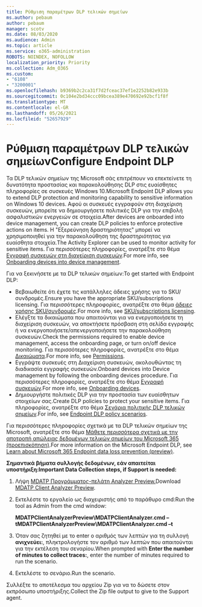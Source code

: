 ```yaml
---
title: Ρύθμιση παραμέτρων DLP τελικών σημείων
ms.author: pebaum
author: pebaum
manager: scotv
ms.date: 08/03/2020
ms.audience: Admin
ms.topic: article
ms.service: o365-administration
ROBOTS: NOINDEX, NOFOLLOW
localization_priority: Priority
ms.collection: Adm_O365
ms.custom:
- "6108"
- "3200001"
ms.openlocfilehash: b9369b2c2ca31f7d2fceac37ef1e2252b82e933b
ms.sourcegitcommit: 0c104e2bd34ccc09bcea389e470692e92bcf1f8f
ms.translationtype: MT
ms.contentlocale: el-GR
ms.lasthandoff: 05/26/2021
ms.locfileid: "52657929"
---
```

# <a name="configure-endpoint-dlp"></a><span data-ttu-id="183e3-102">Ρύθμιση παραμέτρων DLP τελικών σημείων</span><span class="sxs-lookup"><span data-stu-id="183e3-102">Configure Endpoint DLP</span></span>

<span data-ttu-id="183e3-103">Τα DLP τελικών σημείων της Microsoft σάς επιτρέπουν να επεκτείνετε τη δυνατότητα προστασίας και παρακολούθησης DLP στις ευαίσθητες πληροφορίες σε συσκευές Windows 10.</span><span class="sxs-lookup"><span data-stu-id="183e3-103">Microsoft Endpoint DLP allows you to extend DLP protection and monitoring capability to sensitive information on Windows 10 devices.</span></span> <span data-ttu-id="183e3-104">Αφού οι συσκευές εγγραφούν στη διαχείριση συσκευών, μπορείτε να δημιουργήσετε πολιτικές DLP για την επιβολή ασφαλιστικών ενεργειών σε στοιχεία.</span><span class="sxs-lookup"><span data-stu-id="183e3-104">After devices are onboarded into device management, you can create DLP policies to enforce protective actions on items.</span></span> <span data-ttu-id="183e3-105">Η "Εξερεύνηση δραστηριότητας" μπορεί να χρησιμοποιηθεί για την παρακολούθηση της δραστηριότητας για ευαίσθητα στοιχεία.</span><span class="sxs-lookup"><span data-stu-id="183e3-105">The Activity Explorer can be used to monitor activity for sensitive items.</span></span> <span data-ttu-id="183e3-106">Για περισσότερες πληροφορίες, ανατρέξτε στο θέμα [Εγγραφή συσκευών στη διαχείριση συσκευών](/microsoft-365/compliance/endpoint-dlp-getting-started#onboarding-devices-into-device-management).</span><span class="sxs-lookup"><span data-stu-id="183e3-106">For more info, see [Onboarding devices into device management](/microsoft-365/compliance/endpoint-dlp-getting-started#onboarding-devices-into-device-management).</span></span>  

<span data-ttu-id="183e3-107">Για να ξεκινήσετε με τα DLP τελικών σημείων:</span><span class="sxs-lookup"><span data-stu-id="183e3-107">To get started with Endpoint DLP:</span></span>

- <span data-ttu-id="183e3-108">Βεβαιωθείτε ότι έχετε τις κατάλληλες άδειες χρήσης για το SKU/συνδρομές.</span><span class="sxs-lookup"><span data-stu-id="183e3-108">Ensure you have the appropriate SKU/subscriptions licensing.</span></span> <span data-ttu-id="183e3-109">Για περισσότερες πληροφορίες, ανατρέξτε στο θέμα [άδειες χρήσης SKU/συνδρομές](/microsoft-365/compliance/endpoint-dlp-getting-started#skusubscriptions-licensing).</span><span class="sxs-lookup"><span data-stu-id="183e3-109">For more info, see [SKU/subscriptions licensing](/microsoft-365/compliance/endpoint-dlp-getting-started#skusubscriptions-licensing).</span></span>
- <span data-ttu-id="183e3-110">Ελέγξτε τα δικαιώματα που απαιτούνται για να ενεργοποιήσετε τη διαχείριση συσκευών, να αποκτήσετε πρόσβαση στη σελίδα εγγραφής ή να ενεργοποιήσετε/απενεργοποιήσετε την παρακολούθηση συσκευών.</span><span class="sxs-lookup"><span data-stu-id="183e3-110">Check the permissions required to enable device management, access the onboarding page, or turn on/off device monitoring.</span></span> <span data-ttu-id="183e3-111">Για περισσότερες πληροφορίες, ανατρέξτε στο θέμα [Δικαιώματα](/microsoft-365/compliance/endpoint-dlp-getting-started#permissions).</span><span class="sxs-lookup"><span data-stu-id="183e3-111">For more info, see [Permissions](/microsoft-365/compliance/endpoint-dlp-getting-started#permissions).</span></span>
- <span data-ttu-id="183e3-112">Εγγράψτε συσκευές στη Διαχείριση συσκευών, ακολουθώντας τη διαδικασία εγγραφής συσκευών.</span><span class="sxs-lookup"><span data-stu-id="183e3-112">Onboard devices into Device management by following the onboarding devices procedure.</span></span> <span data-ttu-id="183e3-113">Για περισσότερες πληροφορίες, ανατρέξτε στο θέμα [Εγγραφή συσκευών](/microsoft-365/compliance/endpoint-dlp-getting-started#onboarding-devices).</span><span class="sxs-lookup"><span data-stu-id="183e3-113">For more info, see [Onboarding devices](/microsoft-365/compliance/endpoint-dlp-getting-started#onboarding-devices).</span></span> 
- <span data-ttu-id="183e3-114">Δημιουργήστε πολιτικές DLP για την προστασία των ευαίσθητων στοιχείων σας.</span><span class="sxs-lookup"><span data-stu-id="183e3-114">Create DLP policies to protect your sensitive items.</span></span> <span data-ttu-id="183e3-115">Για πληροφορίες, ανατρέξτε στο θέμα [Σενάρια πολιτικής DLP τελικών σημείων](/microsoft-365/compliance/endpoint-dlp-using?view=o365-worldwide#endpoint-dlp-policy-scenarios).</span><span class="sxs-lookup"><span data-stu-id="183e3-115">For info, see [Endpoint DLP policy scenarios](/microsoft-365/compliance/endpoint-dlp-using?view=o365-worldwide#endpoint-dlp-policy-scenarios).</span></span>

<span data-ttu-id="183e3-116">Για περισσότερες πληροφορίες σχετικά με τα DLP τελικών σημείων της Microsoft, ανατρέξτε στο θέμα [Μάθετε περισσότερα σχετικά με την αποτροπή απώλειας δεδομένων τελικών σημείων του Microsoft 365 (προεπισκόπηση)](/microsoft-365/compliance/endpoint-dlp-learn-about).</span><span class="sxs-lookup"><span data-stu-id="183e3-116">For more information on the Microsoft Endpoint DLP, see [Learn about Microsoft 365 Endpoint data loss prevention (preview)](/microsoft-365/compliance/endpoint-dlp-learn-about).</span></span>

<span data-ttu-id="183e3-117">**Σημαντικά βήματα συλλογής δεδομένων, εάν απαιτείται υποστήριξη:**</span><span class="sxs-lookup"><span data-stu-id="183e3-117">**Important Data Collection steps, if Support is needed:**</span></span>

1. <span data-ttu-id="183e3-118">Λήψη [MDATP Προγράμματος-πελάτη Analyzer Preview.](https://aka.ms/betamdatpanalyzer)</span><span class="sxs-lookup"><span data-stu-id="183e3-118">Download [MDATP Client Analyzer Preview](https://aka.ms/betamdatpanalyzer).</span></span>
1. <span data-ttu-id="183e3-119">Εκτελέστε το εργαλείο ως διαχειριστής από το παράθυρο cmd:</span><span class="sxs-lookup"><span data-stu-id="183e3-119">Run the tool as Admin from the cmd window:</span></span>

    <span data-ttu-id="183e3-120">**MDATPClientAnalyzerPreview\MDATPClientAnalyzer.cmd –t**</span><span class="sxs-lookup"><span data-stu-id="183e3-120">**MDATPClientAnalyzerPreview\MDATPClientAnalyzer.cmd –t**</span></span>

1. <span data-ttu-id="183e3-121">Όταν σας ζητηθεί με το enter ο αριθμός των λεπτών για τη συλλογή **ανιχνεύει:**, πληκτρολογήστε τον αριθμό των λεπτών που απαιτούνται για την εκτέλεση του σεναρίου.</span><span class="sxs-lookup"><span data-stu-id="183e3-121">When prompted with **Enter the number of minutes to collect traces:**, enter the number of minutes required to run the scenario.</span></span>
1. <span data-ttu-id="183e3-122">Εκτελέστε το σενάριο.</span><span class="sxs-lookup"><span data-stu-id="183e3-122">Run the scenario.</span></span>

<span data-ttu-id="183e3-123">Συλλέξτε το αποτέλεσμα του αρχείου Zip για να το δώσετε στον εκπρόσωπο υποστήριξης.</span><span class="sxs-lookup"><span data-stu-id="183e3-123">Collect the Zip file output to give to the Support agent.</span></span>
